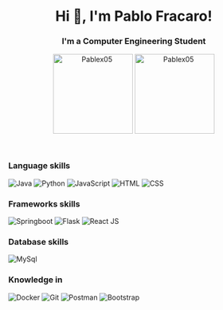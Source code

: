 <h1 align="center">Hi 👋, I'm  Pablo Fracaro!</h1>
<h3 align="center">I'm a Computer Engineering Student</h3>
<p align="center">
  <img align="center" height="160em" src="https://github-readme-stats.vercel.app/api/top-langs/?username=Pablex05&langs_count=8&layout=compact&hide=css,html, jupyter Notebook&theme=tokyonight" alt="Pablex05" />
  <img align="center" height="160em" src="https://github-readme-stats.vercel.app/api?username=Pablex05&show_icons=true&include_all_commits=true&theme=tokyonight" alt="Pablex05" />
</p>
</br>

<h3 align="left"><b>Language skills</b></h3>
	<p>
  		<img alt="Java" src="https://img.shields.io/badge/java-%23ED8B00.svg?&style=for-the-badge&logo=java&logoColor=white"/>
		<img alt="Python" src="https://img.shields.io/badge/python%20-%2314354C.svg?&style=for-the-badge&logo=python&logoColor=white"/>
		<img alt="JavaScript" src="https://img.shields.io/badge/javascript%20-%23007ACC.svg?&style=for-the-badge&logo=javascript&logoColor=white"/>
		<img alt="HTML" src="https://img.shields.io/badge/HTML-239120?style=for-the-badge&logo=html5&logoColor=white"/>
		<img alt="CSS" src="https://img.shields.io/badge/CSS-239120?&style=for-the-badge&logo=css3&logoColor=white"/>
	</p>
<h3 align="left"><b>Frameworks skills</b></h3>
	<p>
    		<img alt="Springboot" src="https://img.shields.io/badge/Spring_Boot-F2F4F9?style=for-the-badge&logo=spring-boot"/>	
		<img alt="Flask" src="https://img.shields.io/badge/flask%20-%23000.svg?&style=for-the-badge&logo=flask&logoColor=white"/>
		<img alt="React JS" src="https://img.shields.io/badge/-ReactJs-61DAFB?logo=react&logoColor=white&style=for-the-badge"/>
	</p>
<h3 align="left"><b>Database skills</b></h3>
	<p>
		<img alt="MySql" src="https://img.shields.io/badge/MySQL-d11702?style=for-the-badge&logo=mysql&logoColor=white"/>
	</p>
<h3 align="left"><b>Knowledge in</b></h3>
	<p>
		<img alt="Docker" src="https://img.shields.io/badge/Docker-2CA5E0?style=for-the-badge&logo=docker&logoColor=white"/>
		<img alt="Git" src="https://img.shields.io/badge/Git-F05032?style=for-the-badge&logo=git&logoColor=white"/>
		<img alt="Postman" src="https://img.shields.io/badge/Postman-FF6C37?style=for-the-badge&logo=Postman&logoColor=white"/>
    <img alt="Bootstrap" src="https://img.shields.io/badge/bootstrap%20-%23563D7C.svg?&style=for-the-badge&logo=bootstrap&logoColor=white"/>
	</p>


